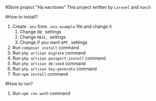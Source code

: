#Store project "На настолке"
This project written by `Laravel` and `VueJS`

#How to install?
1) Create `.env` from `.env.example` file and change it
    1) Change `DB_` settings
    2) Change `MAIL_` settings
    3) Change if you want `APP_` settings
2) Run `composer install` command
3) Run `php artisan migrate` command
4) Run `php artisan passport:install` command
5) Run `php artisan db:seed` command
6) Run `php artisan key:generate` command 
7) Run `npm install` command

#How to run?
1) Run `npm run wath` command